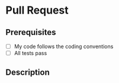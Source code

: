 <!-- Please add the related workitem into the title of the PR e.g. '[15434] This is my pull request' -->

# Pull Request

## Prerequisites

- [ ] My code follows the coding conventions
- [ ] All tests pass

## Description

<!-- describe your changes here -->
